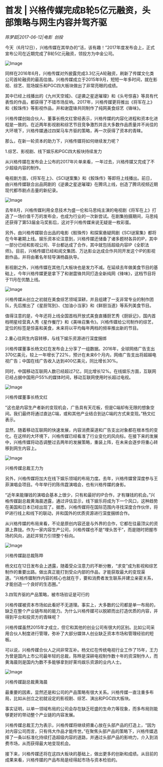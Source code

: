 # 首发 | 兴格传媒完成B轮5亿元融资，头部策略与网生内容并驾齐驱

*陈梦茹|2017-06-12|电影 
                                                创投*

今天（6月12日），兴格传媒在其举办的“活，该有趣！”2017年度发布会上，正式宣布公司在近期完成了B轮5亿元融资，领投方为中金公司。

![Image](http://si1.go2yd.com/get-image/0EA56KE837Y)

同样在2016年6月，兴格传媒对外披露完成3.3亿元A轮融资，刷新了传媒文化类公司首轮融资的最高估值。兴格传媒成立于2015年9月，短短一年多时间，就在影视、综艺、现场娱乐和PGC四大板块做出了非常亮眼的成绩。

其中已经上线播出的《九州天空城》、《逆袭之星途璀璨》和《头号惊喜》等具有代表性的作品，都获得了不错市场反响。2017年，兴格传媒更将推出《将军在上》和《鲛珠传》等影视作品，并和谢霆锋共同制作了纯网美食综艺《锋味》。

兴格传媒创始合伙人、董事长杨文红曾经表示，兴格传媒的内容化进程和资本化进程是一致的。在近两年影视剧和综艺节目竞争激烈并且大多数作品质量并不尚佳的大环境下，兴格传媒通过四架马车齐驱的策略，再一次获得了资本的青睐。

那么，在新一轮资本的助力下，兴格传媒将如何继续发力呢？

1.综艺、影视剧、线下娱乐和PGC四大板块持续发力

从兴格传媒在发布会上公布的2017年片单来看，一年过去，兴格传媒又完成了不少超级内容的制作。

电视剧方面，《将军在上》、《SCI谜案集》和《鲛珠传》等即将上线播出。前日，由兴格传媒联合出品网剧的《逆袭之星途璀璨》在腾讯上线，创造了腾讯视频近期现代都市剧点击量的新纪录。

![Image](http://si1.go2yd.com/get-image/0EA56REE8Js)

去年8月，兴格传媒利用全息技术为盛一伦和马思纯主演的电视剧《将军在上》打造了一场价值千万的发布会，也成为行业的一次新尝试。在剧集拍摄期间，马思纯还获得了第53届金马奖影后，这对于兴格传媒来说无疑是一枚彩蛋。

另外，由兴格传媒联合出品的电影《鲛珠传》和探案悬疑网剧《SCI谜案集》都将在今年暑期上线。娱乐资本论注意到，兴格传媒还储备了诸多题材各异的IP，其中一部分已经和影视公司、平台都达成了合作，其中就包括超级内容IP《全职法师》。目前，兴格传媒已经和阅文集团、万达影业达成合作共同开发这个IP的影视剧作品，并将由著名年轻导演杨磊执导。

影视剧之外，兴格传媒在其他几大板块也是发力不减。在延续去年做美食节目的基础上，今年兴格传媒更是拿下了和谢霆锋共同打造全新纯网《锋味》，这档节目将于11月在优酷上线。

![Image](http://si1.go2yd.com/get-image/0EA56PwvrPc)

兴格传媒从创立之初就在美食综艺领域深耕，并且组建了一支非常专业的制作团队，先后推出了《星厨驾到》、《加油小当家》和《鲜厨当道》等系列美食节目。

值得注意的是，今年还将上线全国首档开放式美食直播厨艺秀《厨妖记》，国内首档明星经营真人秀《星作餐厅》和《美味召集令》。兴格传媒给公司制作的综艺，定位的标签是惊喜和美食，未来将以平均每年两档的频率推出新的节目。

2.重心往网生内容转移，与线下娱乐资源进行深度捆绑

兴格传媒董事长杨文红在发布会上分享了一组数据。2016年，全球网络广告支出370亿美元，较上一年增长了22%，预计在未来6个月内，网络广告支出将超越电视广告；中国在线广告收入达到400亿美元，同比增长30%。

同时，中国移动互联网人数已经超过7亿，同比增长12%。在线娱乐方面，互联网已经占据中国用户55%的媒体时间，移动互联网使用时长超过电视。

![Image](http://si1.go2yd.com/get-image/0EBGHek9kLQ)

兴格传媒董事长杨文红

“这也是内容生产者新的变现机会，广告具有天花板，但是C端却有无限的想象空间。我们最终将通过直达C端，或和其他产业结合到达C端的方式来变现。”杨文红表示。

显然，随着移动互联网的快速发展，内容消费渠道和广告支出对象都在根本性的变化。在这样的大环境下，兴格传媒已经看准了行业变化的风向标。在接下来的发展中，兴格传媒将动态调整过去两年的发展策略，重装上阵，在未来会逐步将重心转移到网生内容上。

![Image](http://si1.go2yd.com/get-image/0EA56N2aojo)

兴格传媒总裁王力为

另外，兴格传媒将加大在线下娱乐领域的布局力度。去年，兴格传媒曾深度参与王菲演唱会项目。今年举行的陈伟霆演唱会，也有兴格传媒的身影。

“近年来能赚钱的演唱会基本上很少，只有和最好的IP合作，才有赚钱的机会。”兴格传媒副总裁黄海晨透露，通过评估显示，线下娱乐将成为下一个风口，这种趋势在美国和日本已经出现了。据悉，兴格传媒将在国际范围内寻找深度合作伙伴，将IP进行线上和线下的联动，并和国外的优质资源进行深度捆绑合作。

从兴格传媒的布局来看，不论是原创内容还是与外界的合作，它都在往最顶尖的资源上靠拢。作为一家内容生产公司，兴格传媒也不是“埋头苦干”，而是随时把握市场的风向，追赶并努力引领整个标向。

![Image](http://si1.go2yd.com/get-image/0EA56OJGaSu)

兴格传媒副总裁陈晔

杨文红在12日发布会上透露，随着受众注意力的不断分散，“求变”成为影视和综艺制作的重要出路。做出真正能打到受众内部的作品，才能获取最大的变现渠道。“兴格传媒制作内容的核心也就在于，要和消费者发生联系并建立亲密关系，才能创造一个良好的生态圈。”

3.四驾齐驱的产品策略，被市场验证是可行的

兴格传媒被资本市场如此看好不无道理。事实上，大多数的公司都是单一布局的，缺乏在整个产业链布局的能力。为什么兴格传媒可以脱颖而出打造优质的内容，并得到平台和投资方的青睐呢？

兴格传媒虽然2015年才成立，但它和其他的创业公司有很大的区别。比如公司采用合伙人制度进行管理，弥补了大部分媒体人创业缺乏资本市场和管理经验的短板。

可以说，兴格传媒合伙人之间非常互补。杨文红在传统电视行业工作了15年，王力为曾是国内上市公司最年轻的总裁，陈晔是深耕电视制作数十年的资深制作人，而黄海晨则是国内为数不多能够拿到好莱坞娱乐资源的业内人士。

![Image](http://si1.go2yd.com/get-image/0EA56ZWqgN6)

兴格传媒副总裁黄海晨

最重要的因素，显然还是和公司的产品策略有很大关系。兴格传媒一直注重多布局，比如从创立之初就设定的影视剧、综艺、演出和PGC四大板块。

事实证明，以单一领域布局的公司会存在缺乏旺盛的生命力等现象，而多布局则能够更好的带动整个产业链的内容发展。

兴格传媒总裁王力为表示，兴格传媒将继续把重心放在头部产品的打造上，“因为对内容公司而言，只有伟大作品才能传世。”在聚焦头部产品的策略下，兴格传媒选择了一条以标准化持续打造超级内容的道路，并通过头部产品的影响力，介入到消费市场，从而获得最大地变现机会。

接下来，兴格传媒还将在这四大板块的基础上，做出更多的创新和成绩。从目前的成果来看，兴格传媒的产品布局是经得起市场与资本检验的。

